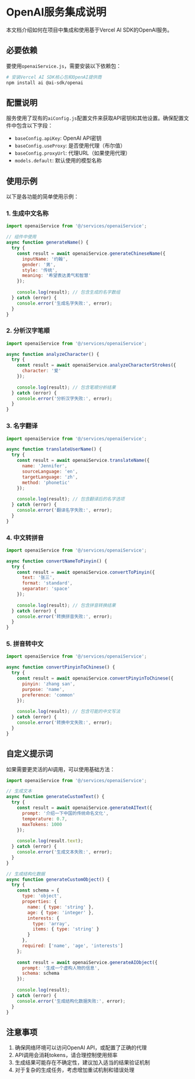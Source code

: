 # OpenAI服务集成说明

本文档介绍如何在项目中集成和使用基于Vercel AI SDK的OpenAI服务。

## 必要依赖

要使用`openaiService.js`，需要安装以下依赖包：

```bash
# 安装Vercel AI SDK核心包和OpenAI提供商
npm install ai @ai-sdk/openai
```

## 配置说明

服务使用了现有的`aiConfig.js`配置文件来获取API密钥和其他设置。确保配置文件中包含以下字段：

- `baseConfig.apiKey`: OpenAI API密钥
- `baseConfig.useProxy`: 是否使用代理（布尔值）
- `baseConfig.proxyUrl`: 代理URL（如果使用代理）
- `models.default`: 默认使用的模型名称

## 使用示例

以下是各功能的简单使用示例：

### 1. 生成中文名称

```javascript
import openaiService from '@/services/openaiService';

// 组件中使用
async function generateName() {
  try {
    const result = await openaiService.generateChineseName({
      inputName: '约翰',
      gender: '男',
      style: '传统',
      meaning: '希望表达勇气和智慧'
    });
    
    console.log(result); // 包含生成的名字数组
  } catch (error) {
    console.error('生成名字失败:', error);
  }
}
```

### 2. 分析汉字笔顺

```javascript
import openaiService from '@/services/openaiService';

async function analyzeCharacter() {
  try {
    const result = await openaiService.analyzeCharacterStrokes({
      character: '爱'
    });
    
    console.log(result); // 包含笔顺分析结果
  } catch (error) {
    console.error('分析汉字失败:', error);
  }
}
```

### 3. 名字翻译

```javascript
import openaiService from '@/services/openaiService';

async function translateUserName() {
  try {
    const result = await openaiService.translateName({
      name: 'Jennifer',
      sourceLanguage: 'en',
      targetLanguage: 'zh',
      method: 'phonetic'
    });
    
    console.log(result); // 包含翻译后的名字选项
  } catch (error) {
    console.error('翻译名字失败:', error);
  }
}
```

### 4. 中文转拼音

```javascript
import openaiService from '@/services/openaiService';

async function convertNameToPinyin() {
  try {
    const result = await openaiService.convertToPinyin({
      text: '张三',
      format: 'standard',
      separator: 'space'
    });
    
    console.log(result); // 包含拼音转换结果
  } catch (error) {
    console.error('转换拼音失败:', error);
  }
}
```

### 5. 拼音转中文

```javascript
import openaiService from '@/services/openaiService';

async function convertPinyinToChinese() {
  try {
    const result = await openaiService.convertPinyinToChinese({
      pinyin: 'zhang san',
      purpose: 'name',
      preference: 'common'
    });
    
    console.log(result); // 包含可能的中文写法
  } catch (error) {
    console.error('转换中文失败:', error);
  }
}
```

## 自定义提示词

如果需要更灵活的AI调用，可以使用基础方法：

```javascript
import openaiService from '@/services/openaiService';

// 生成文本
async function generateCustomText() {
  try {
    const result = await openaiService.generateAIText({
      prompt: '介绍一下中国的传统命名文化',
      temperature: 0.7,
      maxTokens: 1000
    });
    
    console.log(result.text);
  } catch (error) {
    console.error('生成文本失败:', error);
  }
}

// 生成结构化数据
async function generateCustomObject() {
  try {
    const schema = {
      type: 'object',
      properties: {
        name: { type: 'string' },
        age: { type: 'integer' },
        interests: { 
          type: 'array',
          items: { type: 'string' }
        }
      },
      required: ['name', 'age', 'interests']
    };
    
    const result = await openaiService.generateAIObject({
      prompt: '生成一个虚构人物的信息',
      schema: schema
    });
    
    console.log(result);
  } catch (error) {
    console.error('生成结构化数据失败:', error);
  }
}
```

## 注意事项

1. 确保网络环境可以访问OpenAI API，或配置了正确的代理
2. API调用会消耗tokens，请合理控制使用频率
3. 生成结果可能存在不确定性，建议加入适当的结果验证机制
4. 对于复杂的生成任务，考虑增加重试机制和错误处理 
